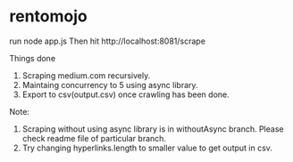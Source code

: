 # rentomojo
run node app.js
Then hit http://localhost:8081/scrape

Things done
1) Scraping medium.com recursively.
2) Maintaing concurrency to 5 using async library.
3) Export to csv(output.csv) once crawling has been done.

Note:
1) Scraping without using async library is in withoutAsync branch. Please check readme file of particular branch.
2) Try changing hyperlinks.length to smaller value to get output in csv. 
